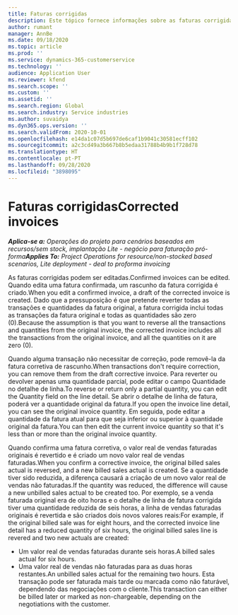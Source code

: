 ```yaml
---
title: Faturas corrigidas
description: Este tópico fornece informações sobre as faturas corrigidas.
author: rumant
manager: AnnBe
ms.date: 09/18/2020
ms.topic: article
ms.prod: ''
ms.service: dynamics-365-customerservice
ms.technology: ''
audience: Application User
ms.reviewer: kfend
ms.search.scope: ''
ms.custom: ''
ms.assetid: ''
ms.search.region: Global
ms.search.industry: Service industries
ms.author: suvaidya
ms.dyn365.ops.version: ''
ms.search.validFrom: 2020-10-01
ms.openlocfilehash: e14da1c07d5b697de6caf1b9041c30581ecff102
ms.sourcegitcommit: a2c3cd49a3b667b8b5edaa31788b4b9b1f728d78
ms.translationtype: HT
ms.contentlocale: pt-PT
ms.lasthandoff: 09/28/2020
ms.locfileid: "3898095"
---
```

# <a name="corrected-invoices"></a><span data-ttu-id="a181e-103">Faturas corrigidas</span><span class="sxs-lookup"><span data-stu-id="a181e-103">Corrected invoices</span></span>

<span data-ttu-id="a181e-104">_**Aplica-se a:** Operações do projeto para cenários baseados em recursos/sem stock, implantação Lite - negócio para faturação pró-forma_</span><span class="sxs-lookup"><span data-stu-id="a181e-104">_**Applies To:** Project Operations for resource/non-stocked based scenarios, Lite deployment - deal to proforma invoicing_</span></span>

<span data-ttu-id="a181e-105">As faturas corrigidas podem ser editadas.</span><span class="sxs-lookup"><span data-stu-id="a181e-105">Confirmed invoices can be edited.</span></span> <span data-ttu-id="a181e-106">Quando edita uma fatura confirmada, um rascunho da fatura corrigida é criado.</span><span class="sxs-lookup"><span data-stu-id="a181e-106">When you edit a confirmed invoice, a draft of the corrected invoice is created.</span></span> <span data-ttu-id="a181e-107">Dado que a pressuposição é que pretende reverter todas as transações e quantidades da fatura original, a fatura corrigida inclui todas as transações da fatura original e todas as quantidades são zero (0).</span><span class="sxs-lookup"><span data-stu-id="a181e-107">Because the assumption is that you want to reverse all the transactions and quantities from the original invoice, the corrected invoice includes all the transactions from the original invoice, and all the quantities on it are zero (0).</span></span>

<span data-ttu-id="a181e-108">Quando alguma transação não necessitar de correção, pode removê-la da fatura corretiva de rascunho.</span><span class="sxs-lookup"><span data-stu-id="a181e-108">When transactions don't require correction, you can remove them from the draft corrective invoice.</span></span> <span data-ttu-id="a181e-109">Para reverter ou devolver apenas uma quantidade parcial, pode editar o campo Quantidade no detalhe de linha.</span><span class="sxs-lookup"><span data-stu-id="a181e-109">To reverse or return only a partial quantity, you can edit the Quantity field on the line detail.</span></span> <span data-ttu-id="a181e-110">Se abrir o detalhe de linha de fatura, poderá ver a quantidade original da fatura.</span><span class="sxs-lookup"><span data-stu-id="a181e-110">If you open the invoice line detail, you can see the original invoice quantity.</span></span> <span data-ttu-id="a181e-111">Em seguida, pode editar a quantidade da fatura atual para que seja inferior ou superior à quantidade original da fatura.</span><span class="sxs-lookup"><span data-stu-id="a181e-111">You can then edit the current invoice quantity so that it's less than or more than the original invoice quantity.</span></span>

<span data-ttu-id="a181e-112">Quando confirma uma fatura corretiva, o valor real de vendas faturadas originais é revertido e é criado um novo valor real de vendas faturadas.</span><span class="sxs-lookup"><span data-stu-id="a181e-112">When you confirm a corrective invoice, the original billed sales actual is reversed, and a new billed sales actual is created.</span></span> <span data-ttu-id="a181e-113">Se a quantidade tiver sido reduzida, a diferença causará a criação de um novo valor real de vendas não faturadas.</span><span class="sxs-lookup"><span data-stu-id="a181e-113">If the quantity was reduced, the difference will cause a new unbilled sales actual to be created too.</span></span> <span data-ttu-id="a181e-114">Por exemplo, se a venda faturada original era de oito horas e o detalhe de linha de fatura corrigida tiver uma quantidade reduzida de seis horas, a linha de vendas faturadas originais é revertida e são criados dois novos valores reais:</span><span class="sxs-lookup"><span data-stu-id="a181e-114">For example, if the original billed sale was for eight hours, and the corrected invoice line detail has a reduced quantity of six hours, the original billed sales line is revered and two new actuals are created:</span></span>

- <span data-ttu-id="a181e-115">Um valor real de vendas faturadas durante seis horas.</span><span class="sxs-lookup"><span data-stu-id="a181e-115">A billed sales actual for six hours.</span></span>
- <span data-ttu-id="a181e-116">Uma valor real de vendas não faturadas para as duas horas restantes.</span><span class="sxs-lookup"><span data-stu-id="a181e-116">An unbilled sales actual for the remaining two hours.</span></span> <span data-ttu-id="a181e-117">Esta transação pode ser faturada mais tarde ou marcada como não faturável, dependendo das negociações com o cliente.</span><span class="sxs-lookup"><span data-stu-id="a181e-117">This transaction can either be billed later or marked as non-chargeable, depending on the negotiations with the customer.</span></span>
